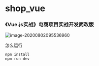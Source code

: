 # shop_vue
### 《Vue.js实战》电商项目实战开发简改版

![image-20200802095536960](C:\Users\XuDabin\AppData\Roaming\Typora\typora-user-images\image-20200802095536960.png)

怎么运行

```
npm install
npm run dev
```

